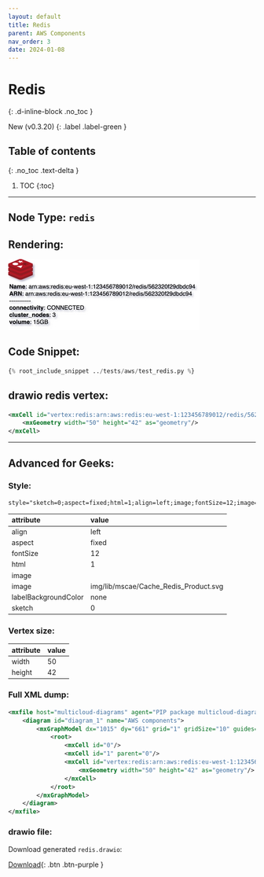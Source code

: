 ```yaml
---
layout: default
title: Redis
parent: AWS Components
nav_order: 3
date: 2024-01-08
---
```


# Redis
{: .d-inline-block .no_toc }

New (v0.3.20)
{: .label .label-green }

## Table of contents
{: .no_toc .text-delta }

1. TOC
{:toc}

---


## Node Type: ``redis``

## Rendering:

![lambda](output/jpg/redis.jpg)

## Code Snippet:

```python
{% root_include_snippet ../tests/aws/test_redis.py %}
```

## drawio redis vertex:

```xml
<mxCell id="vertex:redis:arn:aws:redis:eu-west-1:123456789012/redis/562320f29dbdc94" parent="1" vertex="1">
    <mxGeometry width="50" height="42" as="geometry"/>
</mxCell>
```
---

## Advanced for Geeks:

### Style:
```html
style="sketch=0;aspect=fixed;html=1;align=left;image;fontSize=12;image=img/lib/mscae/Cache_Redis_Product.svg;labelBackgroundColor=none;"
```

| attribute | value |
|:----------|:------|
|align| left |
|aspect| fixed |
|fontSize| 12 |
|html| 1 |
|image|  |
|image| img/lib/mscae/Cache_Redis_Product.svg |
|labelBackgroundColor| none |
|sketch| 0 |

### Vertex size:

| attribute | value |
|:---------|:-----------|
| width    | 50  |
| height   |42|

### Full XML dump:
```xml
<mxfile host="multicloud-diagrams" agent="PIP package multicloud-diagrams. Generate resources in draw.io compatible format for Cloud infrastructure. Copyrights @ Roman Tsypuk 2023. MIT license." type="MultiCloud">
    <diagram id="diagram_1" name="AWS components">
        <mxGraphModel dx="1015" dy="661" grid="1" gridSize="10" guides="1" tooltips="1" connect="1" arrows="1" fold="1" page="1" pageScale="1" pageWidth="850" pageHeight="1100" math="0" shadow="1">
            <root>
                <mxCell id="0"/>
                <mxCell id="1" parent="0"/>
                <mxCell id="vertex:redis:arn:aws:redis:eu-west-1:123456789012/redis/562320f29dbdc94" value="&lt;b&gt;Name&lt;/b&gt;: arn:aws:redis:eu-west-1:123456789012/redis/562320f29dbdc94&lt;BR&gt;&lt;b&gt;ARN&lt;/b&gt;: arn:aws:redis:eu-west-1:123456789012/redis/562320f29dbdc94&lt;BR&gt;-----------&lt;BR&gt;&lt;b&gt;connectivity&lt;/b&gt;: CONNECTED&lt;BR&gt;&lt;b&gt;cluster_nodes&lt;/b&gt;: 3&lt;BR&gt;&lt;b&gt;volume&lt;/b&gt;: 15GB" style="sketch=0;aspect=fixed;html=1;align=left;image;fontSize=12;image=img/lib/mscae/Cache_Redis_Product.svg;labelBackgroundColor=none;" parent="1" vertex="1">
                    <mxGeometry width="50" height="42" as="geometry"/>
                </mxCell>
            </root>
        </mxGraphModel>
    </diagram>
</mxfile>
```

### drawio file:

Download generated ``redis.drawio``:

[Download](output/drawio/redis.drawio){: .btn .btn-purple }